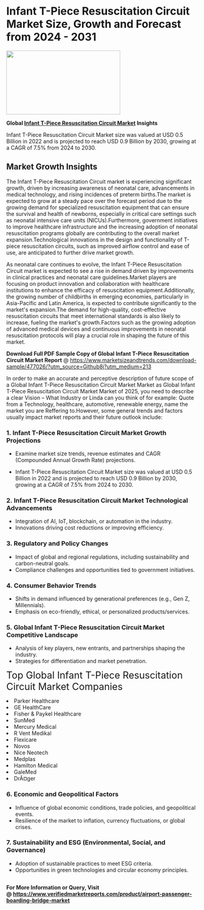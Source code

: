 <H1>Infant T-Piece Resuscitation Circuit Market Size, Growth and Forecast from 2024 - 2031</H1><img class="aligncenter size-medium wp-image-584254" src="https://thirdeyenews.in/wp-content/uploads/2024/09/Global-Market-Research-300x168.jpeg" alt="" width="300" height="168" /><p><strong>Global&nbsp;<a href="https://www.marketsizeandtrends.com/download-sample/477026/?utm_source=Github8j?utm_medium=213">Infant T-Piece Resuscitation Circuit Market</a> Insights</strong></p><p>Infant T-Piece Resuscitation Circuit Market size was valued at USD 0.5 Billion in 2022 and is projected to reach USD 0.9 Billion by 2030, growing at a CAGR of 7.5% from 2024 to 2030.</p><p><h2>Market Growth Insights</h2> <p>The Infant T-Piece Resuscitation Circuit market is experiencing significant growth, driven by increasing awareness of neonatal care, advancements in medical technology, and rising incidences of preterm births.The market is expected to grow at a steady pace over the forecast period due to the growing demand for specialized resuscitation equipment that can ensure the survival and health of newborns, especially in critical care settings such as neonatal intensive care units (NICUs).Furthermore, government initiatives to improve healthcare infrastructure and the increasing adoption of neonatal resuscitation programs globally are contributing to the overall market expansion.Technological innovations in the design and functionality of T-piece resuscitation circuits, such as improved airflow control and ease of use, are anticipated to further drive market growth.</p> <p>As neonatal care continues to evolve, the Infant T-Piece Resuscitation Circuit market is expected to see a rise in demand driven by improvements in clinical practices and neonatal care guidelines.Market players are focusing on product innovation and collaboration with healthcare institutions to enhance the efficacy of resuscitation equipment.Additionally, the growing number of childbirths in emerging economies, particularly in Asia-Pacific and Latin America, is expected to contribute significantly to the market's expansion.The demand for high-quality, cost-effective resuscitation circuits that meet international standards is also likely to increase, fueling the market's growth.Factors such as the growing adoption of advanced medical devices and continuous improvements in neonatal resuscitation protocols will play a crucial role in shaping the future of this market.</p> <p><span class=""><strong>Download Full PDF Sample Copy of Global Infant T-Piece Resuscitation Circuit Market Report</strong> @ <a href="https://www.marketsizeandtrends.com/download-sample/477026/?utm_source=Github8j?utm_medium=213" target="_blank">https://www.marketsizeandtrends.com/download-sample/477026/?utm_source=Github8j?utm_medium=213</a></span></p><p>In order to make an accurate and perceptive description of future scope of a Global&nbsp;Infant T-Piece Resuscitation Circuit Market Market as Global&nbsp;Infant T-Piece Resuscitation Circuit Market Market of 2025, you need to describe a clear Vision &ndash; What Industry or Linda can you think of for example: Quote from a Technology, healthcare, automotive, renewable energy, name the market you are Reffering to.However, some general trends and factors usually impact market reports and their future outlook include:</p><h3>1.&nbsp;<strong>Infant T-Piece Resuscitation Circuit Market Growth Projections</strong></h3><ul><li>Examine market size trends, revenue estimates and CAGR (Compounded Annual Growth Rate) projections.</li><li><p>Infant T-Piece Resuscitation Circuit Market size was valued at USD 0.5 Billion in 2022 and is projected to reach USD 0.9 Billion by 2030, growing at a CAGR of 7.5% from 2024 to 2030.</p></li></ul><h3>2.&nbsp;<strong>Infant T-Piece Resuscitation Circuit Market Technological Advancements</strong></h3><ul><li>Integration of AI, IoT, blockchain, or automation in the industry.</li><li>Innovations driving cost reductions or improving efficiency.</li></ul><h3>3.&nbsp;<strong>Regulatory and Policy Changes</strong></h3><ul><li>Impact of global and regional regulations, including sustainability and carbon-neutral goals.</li><li>Compliance challenges and opportunities tied to government initiatives.</li></ul><h3>4.&nbsp;<strong>Consumer Behavior Trends</strong></h3><ul><li>Shifts in demand influenced by generational preferences (e.g., Gen Z, Millennials).</li><li>Emphasis on eco-friendly, ethical, or personalized products/services.</li></ul><h3>5.&nbsp;<strong>Global Infant T-Piece Resuscitation Circuit Market Competitive Landscape</strong></h3><ul><li>Analysis of key players, new entrants, and partnerships shaping the industry.</li><li>Strategies for differentiation and market penetration.</li></ul><p data-pm-slice="1 1 []"><span style="color: inherit; font-family: inherit; font-size: 25px;">Top Global Infant T-Piece Resuscitation Circuit Market Companies</span></p><div class="" data-test-id=""><p><li>Parker Healthcare</li><li> GE HealthCare</li><li> Fisher & Paykel Healthcare</li><li> SunMed</li><li> Mercury Medical</li><li> R Vent Medikal</li><li> Flexicare</li><li> Novos</li><li> Nice Neotech</li><li> Medplas</li><li> Hamilton Medical</li><li> GaleMed</li><li> DrÃ¤ger</li></p></div><h3>6.&nbsp;<strong>Economic and Geopolitical Factors</strong></h3><ul><li>Influence of global economic conditions, trade policies, and geopolitical events.</li><li>Resilience of the market to inflation, currency fluctuations, or global crises.</li></ul><h3>7.&nbsp;<strong>Sustainability and ESG (Environmental, Social, and Governance)</strong></h3><ul><li>Adoption of sustainable practices to meet ESG criteria.</li><li>Opportunities in green technologies and circular economy principles.</li></ul><h2><strong style="font-size: 14px;">For More Information or Query, Visit @&nbsp;</strong><a style="background-color: #ffffff; font-size: 14px;" href="https://www.marketsizeandtrends.com/report/infant-t-piece-resuscitation-circuit-market/" target="_blank">https://www.verifiedmarketreports.com/product/airport-passenger-boarding-bridge-market</a></h2>